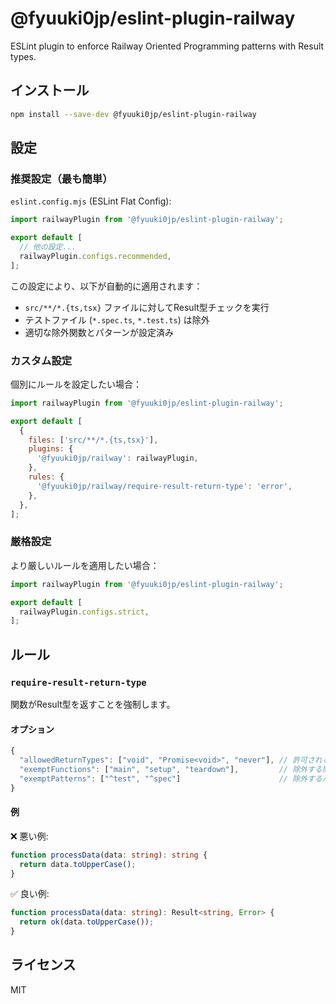 # @fyuuki0jp/eslint-plugin-railway

ESLint plugin to enforce Railway Oriented Programming patterns with Result types.

## インストール

```bash
npm install --save-dev @fyuuki0jp/eslint-plugin-railway
```

## 設定

### 推奨設定（最も簡単）

`eslint.config.mjs` (ESLint Flat Config):

```javascript
import railwayPlugin from '@fyuuki0jp/eslint-plugin-railway';

export default [
  // 他の設定...
  railwayPlugin.configs.recommended,
];
```

この設定により、以下が自動的に適用されます：
- `src/**/*.{ts,tsx}` ファイルに対してResult型チェックを実行
- テストファイル (`*.spec.ts`, `*.test.ts`) は除外
- 適切な除外関数とパターンが設定済み

### カスタム設定

個別にルールを設定したい場合：

```javascript
import railwayPlugin from '@fyuuki0jp/eslint-plugin-railway';

export default [
  {
    files: ['src/**/*.{ts,tsx}'],
    plugins: {
      '@fyuuki0jp/railway': railwayPlugin,
    },
    rules: {
      '@fyuuki0jp/railway/require-result-return-type': 'error',
    },
  },
];
```

### 厳格設定

より厳しいルールを適用したい場合：

```javascript
import railwayPlugin from '@fyuuki0jp/eslint-plugin-railway';

export default [
  railwayPlugin.configs.strict,
];
```

## ルール

### `require-result-return-type`

関数がResult型を返すことを強制します。

#### オプション

```javascript
{
  "allowedReturnTypes": ["void", "Promise<void>", "never"], // 許可される戻り値型
  "exemptFunctions": ["main", "setup", "teardown"],         // 除外する関数名
  "exemptPatterns": ["^test", "^spec"]                      // 除外するパターン（正規表現）
}
```

#### 例

❌ 悪い例:

```typescript
function processData(data: string): string {
  return data.toUpperCase();
}
```

✅ 良い例:

```typescript
function processData(data: string): Result<string, Error> {
  return ok(data.toUpperCase());
}
```

## ライセンス

MIT
